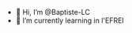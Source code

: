 - 👋 Hi, I’m @Baptiste-LC
- 🌱 I’m currently learning in l'EFREI

<!---
Baptiste-LC/Baptiste-LC is a ✨ special ✨ repository because its `README.md` (this file) appears on your GitHub profile.
You can click the Preview link to take a look at your changes.
--->
